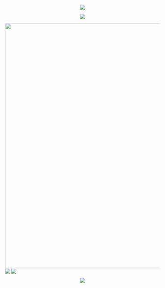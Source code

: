 <!-- Header -->
<p style="text-align: center">
    <img src="https://capsule-render.vercel.app/api?type=waving&color=timeGradient&height=300&&section=header&text=Hi%20There&fontSize=90&fontAlign=50&fontAlignY=30&desc=I'm%20Yu%20Yantao&descAlign=50&descSize=30&descAlignY=60&animation=twinkling"/>
</p>

<!-- Welcome -->
<p align="center">
<img src="https://readme-typing-svg.demolab.com?font=Orbitron&size=25&pause=1000&center=true&vCenter=true&random=false&width=600&lines=Welcome+to+my+GitHub+profile+page+!"/>
</p>
<img width="800" src="https://github-readme-activity-graph.vercel.app/graph?username=Yu-Yantao&theme=github-compact&hide_border=true&area=true&custom_title=Contribution%20Graph" />

<img align="center" src="https://github-readme-stats.vercel.app/api/wakatime?username=Yu-Yantao&theme=transparent&hide_border=true&layout=compact&langs_count=22" />
<!-- https://github.com/anuraghazra/github-readme-stats -->
<img align="center" src="https://github-readme-stats.vercel.app/api/top-langs/?username=Yu-Yantao&theme=transparent&hide_border=true&layout=donut-vertical&langs_count=6" />
<br/>
<!-- tech stack -->
<p align="center">
  <a href="https://skillicons.dev">
      <img align="center" src="https://skillicons.dev/icons?i=go,java,python,html,css,js,ts&theme=light" />
  </a>
</p>
